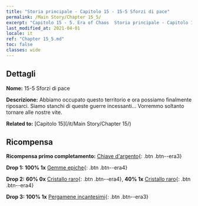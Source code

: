 ```yaml
---
title: "Storia principale - Capitolo 15 - 15-5 Sforzi di pace"
permalink: /Main Story/Chapter 15_5/
excerpt: "Capitolo 15 - 5. Era of Chaos  Storia principale - Capitolo 15_5. 15-5 Sforzi di pace"
last_modified_at: 2021-04-01
locale: it
ref: "Chapter 15_5.md"
toc: false
classes: wide
---
```


## Dettagli

 **Nome:** 15-5 Sforzi di pace

 **Descrizione:** Abbiamo occupato questo territorio e ora possiamo finalmente riposarci. Siamo stanchi di queste guerre incessanti... Vorremmo soltanto tornare alle nostre vite.

 **Related to:** [Capitolo 15](/it/Main Story/Chapter 15/)

## Ricompensa

 **Ricompensa primo completamento:** [Chiave d'argento](/it/Items/con_693/){: .btn .btn--era3}

 **Drop 1:** **100% 1x** [Gemme epiche](/it/Items/mat_51/){: .btn .btn--era4}

 **Drop 2:** **60% 0x** [Cristallo raro](/it/Items/mat_45/){: .btn .btn--era4}, **40% 1x** [Cristallo raro](/it/Items/mat_45/){: .btn .btn--era4}

 **Drop 3:** **100% 1x** [Pergamene incantesimi](/it/Items/con_694/){: .btn .btn--era3}

